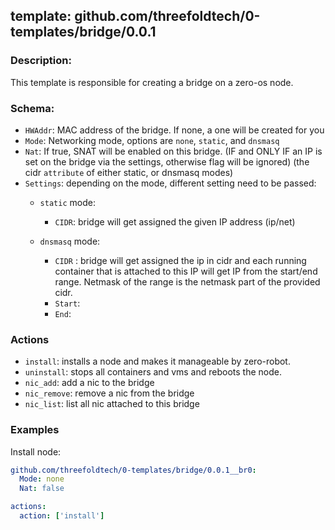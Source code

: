 ## template: github.com/threefoldtech/0-templates/bridge/0.0.1

### Description:
This template is responsible for creating a bridge on a zero-os node.

### Schema:
  - `HWAddr`: MAC address of the bridge. If none, a one will be created for you
  - `Mode`: Networking mode, options are `none`, `static`, and `dnsmasq`
  - `Nat`: If true, SNAT will be enabled on this bridge. (IF and ONLY IF an IP is set on the bridge via the settings, otherwise flag will be ignored) (the cidr `attribute` of either static, or dnsmasq modes)
  - `Settings`: depending on the mode, different setting need to be passed:
    - `static` mode:
        - `CIDR`: bridge will get assigned the given IP address (ip/net)

    - `dnsmasq` mode:  
      - `CIDR` : bridge will get assigned the ip in cidr and each running container that is attached to this IP will get IP from the start/end range. Netmask of the range is the netmask part of the provided cidr.
      - `Start`:
      - `End`: 

### Actions
- `install`: installs a node and makes it manageable by zero-robot.
- `uninstall`: stops all containers and vms and reboots the node.
- `nic_add`: add a nic to the bridge
- `nic_remove`: remove a nic from the bridge
- `nic_list`: list all nic attached to this bridge


### Examples

Install node:
```yaml
github.com/threefoldtech/0-templates/bridge/0.0.1__br0:
  Mode: none
  Nat: false

actions:
  action: ['install']
```